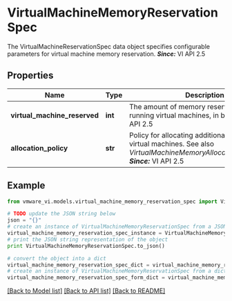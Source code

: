 # VirtualMachineMemoryReservationSpec

The VirtualMachineReservationSpec data object specifies configurable parameters for virtual machine memory reservation.  ***Since:*** VI API 2.5 

## Properties
Name | Type | Description | Notes
------------ | ------------- | ------------- | -------------
**virtual_machine_reserved** | **int** | The amount of memory reserved for all running virtual machines, in bytes.  ***Since:*** VI API 2.5  | [optional] 
**allocation_policy** | **str** | Policy for allocating additional memory for virtual machines.  See also *VirtualMachineMemoryAllocationPolicy_enum*.  ***Since:*** VI API 2.5  | [optional] 

## Example

```python
from vmware_vi.models.virtual_machine_memory_reservation_spec import VirtualMachineMemoryReservationSpec

# TODO update the JSON string below
json = "{}"
# create an instance of VirtualMachineMemoryReservationSpec from a JSON string
virtual_machine_memory_reservation_spec_instance = VirtualMachineMemoryReservationSpec.from_json(json)
# print the JSON string representation of the object
print VirtualMachineMemoryReservationSpec.to_json()

# convert the object into a dict
virtual_machine_memory_reservation_spec_dict = virtual_machine_memory_reservation_spec_instance.to_dict()
# create an instance of VirtualMachineMemoryReservationSpec from a dict
virtual_machine_memory_reservation_spec_form_dict = virtual_machine_memory_reservation_spec.from_dict(virtual_machine_memory_reservation_spec_dict)
```
[[Back to Model list]](../README.md#documentation-for-models) [[Back to API list]](../README.md#documentation-for-api-endpoints) [[Back to README]](../README.md)



